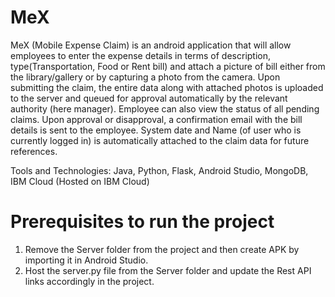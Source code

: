 # MeX
MeX (Mobile Expense Claim) is an android application that will allow employees to enter the expense details in terms of description, type(Transportation, Food or Rent bill) and attach a picture of bill either from the library/gallery or by capturing a photo from the camera. Upon submitting the claim, the entire data along with attached photos is uploaded to the server and queued for approval automatically by the relevant authority (here manager). Employee can also view the status of all pending claims. Upon approval or disapproval, a confirmation email with the bill details is sent to the employee. System date and Name (of user who is currently logged in) is automatically attached to the claim data for future references.

Tools and Technologies: Java, Python, Flask, Android Studio, MongoDB, IBM Cloud (Hosted on IBM Cloud)

# Prerequisites to run the project
1. Remove the Server folder from the project and then create APK by importing it in Android Studio.
2. Host the server.py file from the Server folder and update the Rest API links accordingly in the project.
